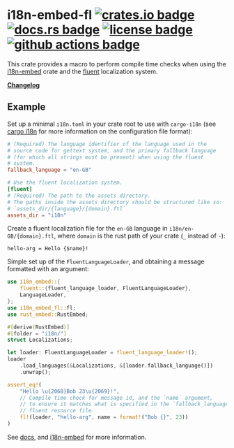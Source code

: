 # i18n-embed-fl [![crates.io badge](https://img.shields.io/crates/v/i18n-embed-fl.svg)](https://crates.io/crates/i18n-embed-fl) [![docs.rs badge](https://docs.rs/i18n-embed-fl/badge.svg)](https://docs.rs/i18n-embed-fl/) [![license badge](https://img.shields.io/github/license/kellpossible/cargo-i18n)](https://github.com/kellpossible/cargo-i18n/blob/master/i18n-embed-fl/LICENSE.txt) [![github actions badge](https://github.com/kellpossible/cargo-i18n/workflows/Rust/badge.svg)](https://github.com/kellpossible/cargo-i18n/actions?query=workflow%3ARust)

This crate provides a macro to perform compile time checks when using the [i18n-embed](https://crates.io/crates/i18n-embed) crate and the [fluent](https://www.projectfluent.org/) localization system.

**[Changelog](https://github.com/kellpossible/cargo-i18n/blob/master/i18n-embed-fl/CHANGELOG.md)**

## Example

Set up a minimal `i18n.toml` in your crate root to use with `cargo-i18n` (see [cargo i18n](../README.md#configuration) for more information on the configuration file format):

```toml
# (Required) The language identifier of the language used in the
# source code for gettext system, and the primary fallback language
# (for which all strings must be present) when using the fluent
# system.
fallback_language = "en-GB"

# Use the fluent localization system.
[fluent]
# (Required) The path to the assets directory.
# The paths inside the assets directory should be structured like so:
# `assets_dir/{language}/{domain}.ftl`
assets_dir = "i18n"
```

Create a fluent localization file for the `en-GB` language in `i18n/en-GB/{domain}.ftl`, where `domain` is the rust path of your crate (`_` instead of `-`):

```fluent
hello-arg = Hello {$name}!
```

Simple set up of the `FluentLanguageLoader`, and obtaining a message formatted with an argument:

```rust
use i18n_embed::{
    fluent::{fluent_language_loader, FluentLanguageLoader},
    LanguageLoader,
};
use i18n_embed_fl::fl;
use rust_embed::RustEmbed;

#[derive(RustEmbed)]
#[folder = "i18n/"]
struct Localizations;

let loader: FluentLanguageLoader = fluent_language_loader!();
loader
    .load_languages(&Localizations, &[loader.fallback_language()])
    .unwrap();

assert_eq!(
    "Hello \u{2068}Bob 23\u{2069}!",
    // Compile time check for message id, and the `name` argument,
    // to ensure it matches what is specified in the `fallback_language`'s
    // fluent resource file.
    fl!(loader, "hello-arg", name = format!("Bob {}", 23))
)
```

See [docs](https://docs.rs/i18n-embed-fl/), and [i18n-embed](https://crates.io/crates/i18n-embed) for more information.
